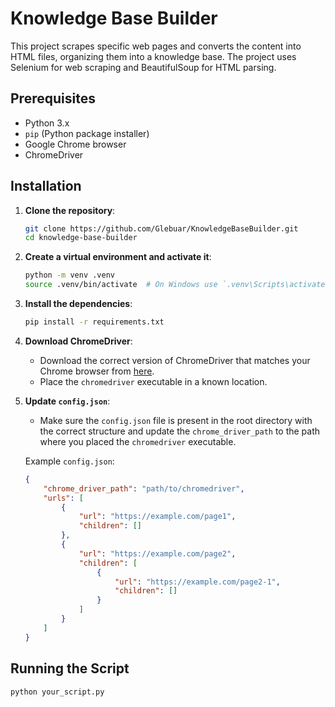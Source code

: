 # Knowledge Base Builder

This project scrapes specific web pages and converts the content into HTML files, organizing them into a knowledge base. The project uses Selenium for web scraping and BeautifulSoup for HTML parsing.

## Prerequisites

- Python 3.x
- `pip` (Python package installer)
- Google Chrome browser
- ChromeDriver

## Installation

1. **Clone the repository**:

    ```bash
    git clone https://github.com/Glebuar/KnowledgeBaseBuilder.git
    cd knowledge-base-builder
    ```

2. **Create a virtual environment and activate it**:

    ```bash
    python -m venv .venv
    source .venv/bin/activate  # On Windows use `.venv\Scripts\activate`
    ```

3. **Install the dependencies**:

    ```bash
    pip install -r requirements.txt
    ```

4. **Download ChromeDriver**:

    - Download the correct version of ChromeDriver that matches your Chrome browser from [here](https://developer.chrome.com/docs/chromedriver/downloads).
    - Place the `chromedriver` executable in a known location.

5. **Update `config.json`**:

    - Make sure the `config.json` file is present in the root directory with the correct structure and update the `chrome_driver_path` to the path where you placed the `chromedriver` executable.

    Example `config.json`:
    ```json
    {
        "chrome_driver_path": "path/to/chromedriver",
        "urls": [
            {
                "url": "https://example.com/page1",
                "children": []
            },
            {
                "url": "https://example.com/page2",
                "children": [
                    {
                        "url": "https://example.com/page2-1",
                        "children": []
                    }
                ]
            }
        ]
    }
    ```

## Running the Script

```bash
python your_script.py